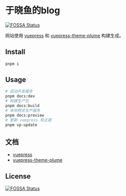 # 于晓鱼的blog
[![FOSSA Status](https://app.fossa.com/api/projects/git%2Bgithub.com%2FYuXiaoyuYo%2Fyuxiaoyu-blog.svg?type=shield)](https://app.fossa.com/projects/git%2Bgithub.com%2FYuXiaoyuYo%2Fyuxiaoyu-blog?ref=badge_shield)


网站使用 [vuepress](https://vuepress.vuejs.org/) 和 [vuepress-theme-plume](https://github.com/pengzhanbo/vuepress-theme-plume) 构建生成。

## Install

```sh
pnpm i
```

## Usage

```sh
# 启动开发服务
pnpm docs:dev
# 构建生产包
pnpm docs:build
# 本地预览生产服务
pnpm docs:preview
# 更新 vuepress 和主题
pnpm vp-update
```

## 文档

- [vuepress](https://vuepress.vuejs.org/)
- [vuepress-theme-plume](https://theme-plume.vuejs.press/)


## License
[![FOSSA Status](https://app.fossa.com/api/projects/git%2Bgithub.com%2FYuXiaoyuYo%2Fyuxiaoyu-blog.svg?type=large)](https://app.fossa.com/projects/git%2Bgithub.com%2FYuXiaoyuYo%2Fyuxiaoyu-blog?ref=badge_large)